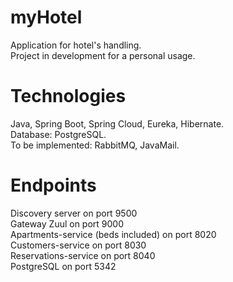 # myHotel

Application for hotel's handling.  
Project in development for a personal usage.

# Technologies

Java, Spring Boot, Spring Cloud, Eureka, Hibernate.  
Database: PostgreSQL.  
To be implemented: RabbitMQ, JavaMail.  

# Endpoints

Discovery server on port 9500  
Gateway Zuul on port 9000  
Apartments-service (beds included) on port 8020  
Customers-service on port 8030  
Reservations-service on port 8040  
PostgreSQL on port 5342  

